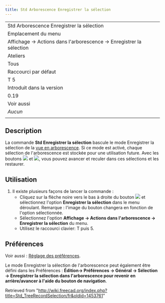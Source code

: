 ```yaml
---
title: Std Arborescence Enregistrer la sélection
---
```

|  |
| --- |
| Std Arborescence Enregistrer la sélection |
| Emplacement du menu |
| Affichage → Actions dans l'arborescence → Enregistrer la sélection |
| Ateliers |
| Tous |
| Raccourci par défaut |
| T 5 |
| Introduit dans la version |
| 0.19 |
| Voir aussi |
| *Aucun* |
|  |

## Description

La commande **Std Enregistrer la sélection** bascule le mode Enregistrer la sélection de la [vue en arborescence](/Tree_view/fr "Tree view/fr"). Si ce mode est activé, chaque sélection de l'arborescence est stockée pour une utilisation future. Avec les boutons ![](/images/Std_SelBack.svg) et ![](/images/Std_SelForward.svg), vous pouvez avancer et reculer dans ces sélections et les restaurer.

## Utilisation

1. Il existe plusieurs façons de lancer la commande :
   * Cliquez sur la flèche noire vers le bas à droite du bouton ![](/images/Std_TreeSyncView.svg) et sélectionnez l'option **Enregistrer la sélection** dans le menu déroulant. Remarque : l'image du bouton changera en fonction de l'option sélectionnée.
   * Sélectionnez l'option **Affichage → Actions dans l'arborescence → Enregistrer la sélection** du menu.
   * Utilisez le raccourci clavier: T puis 5.

## Préférences

Voir aussi : [Réglage des préférences](/Preferences_Editor/fr "Preferences Editor/fr").

Le mode Enregistrer la sélection de l'arborescence peut également être défini dans les Préférences : **Édition→ Préférences → Général → Sélection → Enregistrer la sélection dans l'arborescence pour revenir en arrière/avancer à l'aide du bouton de navigation**.

Retrieved from "<http://wiki.freecad.org/index.php?title=Std_TreeRecordSelection/fr&oldid=1453761>"